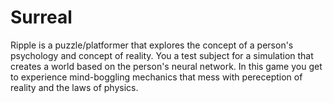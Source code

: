 # Surreal
Ripple is a puzzle/platformer that explores the concept of a person's psychology and concept of reality. You a test subject for a simulation that creates a world based on the person's neural network. In this game you get to experience mind-boggling mechanics that mess with pereception of reality and the laws of physics.

